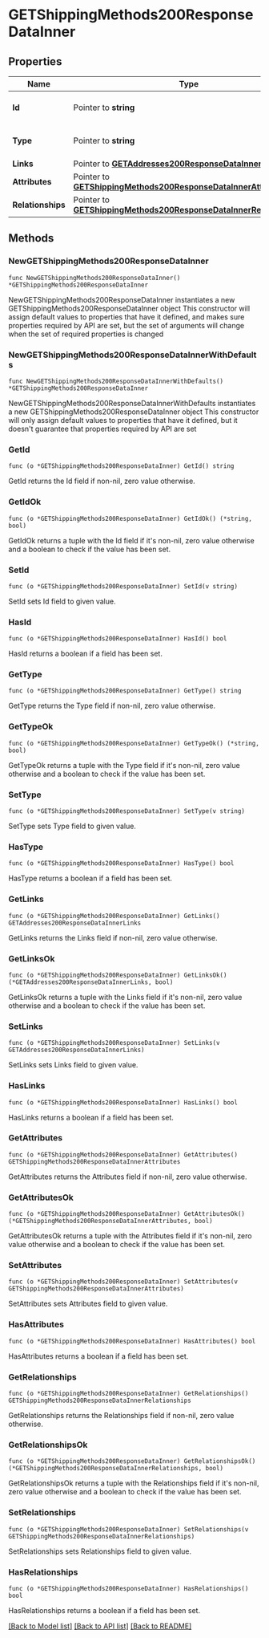 # GETShippingMethods200ResponseDataInner

## Properties

Name | Type | Description | Notes
------------ | ------------- | ------------- | -------------
**Id** | Pointer to **string** | The resource&#39;s id | [optional] 
**Type** | Pointer to **string** | The resource&#39;s type | [optional] 
**Links** | Pointer to [**GETAddresses200ResponseDataInnerLinks**](GETAddresses200ResponseDataInnerLinks.md) |  | [optional] 
**Attributes** | Pointer to [**GETShippingMethods200ResponseDataInnerAttributes**](GETShippingMethods200ResponseDataInnerAttributes.md) |  | [optional] 
**Relationships** | Pointer to [**GETShippingMethods200ResponseDataInnerRelationships**](GETShippingMethods200ResponseDataInnerRelationships.md) |  | [optional] 

## Methods

### NewGETShippingMethods200ResponseDataInner

`func NewGETShippingMethods200ResponseDataInner() *GETShippingMethods200ResponseDataInner`

NewGETShippingMethods200ResponseDataInner instantiates a new GETShippingMethods200ResponseDataInner object
This constructor will assign default values to properties that have it defined,
and makes sure properties required by API are set, but the set of arguments
will change when the set of required properties is changed

### NewGETShippingMethods200ResponseDataInnerWithDefaults

`func NewGETShippingMethods200ResponseDataInnerWithDefaults() *GETShippingMethods200ResponseDataInner`

NewGETShippingMethods200ResponseDataInnerWithDefaults instantiates a new GETShippingMethods200ResponseDataInner object
This constructor will only assign default values to properties that have it defined,
but it doesn't guarantee that properties required by API are set

### GetId

`func (o *GETShippingMethods200ResponseDataInner) GetId() string`

GetId returns the Id field if non-nil, zero value otherwise.

### GetIdOk

`func (o *GETShippingMethods200ResponseDataInner) GetIdOk() (*string, bool)`

GetIdOk returns a tuple with the Id field if it's non-nil, zero value otherwise
and a boolean to check if the value has been set.

### SetId

`func (o *GETShippingMethods200ResponseDataInner) SetId(v string)`

SetId sets Id field to given value.

### HasId

`func (o *GETShippingMethods200ResponseDataInner) HasId() bool`

HasId returns a boolean if a field has been set.

### GetType

`func (o *GETShippingMethods200ResponseDataInner) GetType() string`

GetType returns the Type field if non-nil, zero value otherwise.

### GetTypeOk

`func (o *GETShippingMethods200ResponseDataInner) GetTypeOk() (*string, bool)`

GetTypeOk returns a tuple with the Type field if it's non-nil, zero value otherwise
and a boolean to check if the value has been set.

### SetType

`func (o *GETShippingMethods200ResponseDataInner) SetType(v string)`

SetType sets Type field to given value.

### HasType

`func (o *GETShippingMethods200ResponseDataInner) HasType() bool`

HasType returns a boolean if a field has been set.

### GetLinks

`func (o *GETShippingMethods200ResponseDataInner) GetLinks() GETAddresses200ResponseDataInnerLinks`

GetLinks returns the Links field if non-nil, zero value otherwise.

### GetLinksOk

`func (o *GETShippingMethods200ResponseDataInner) GetLinksOk() (*GETAddresses200ResponseDataInnerLinks, bool)`

GetLinksOk returns a tuple with the Links field if it's non-nil, zero value otherwise
and a boolean to check if the value has been set.

### SetLinks

`func (o *GETShippingMethods200ResponseDataInner) SetLinks(v GETAddresses200ResponseDataInnerLinks)`

SetLinks sets Links field to given value.

### HasLinks

`func (o *GETShippingMethods200ResponseDataInner) HasLinks() bool`

HasLinks returns a boolean if a field has been set.

### GetAttributes

`func (o *GETShippingMethods200ResponseDataInner) GetAttributes() GETShippingMethods200ResponseDataInnerAttributes`

GetAttributes returns the Attributes field if non-nil, zero value otherwise.

### GetAttributesOk

`func (o *GETShippingMethods200ResponseDataInner) GetAttributesOk() (*GETShippingMethods200ResponseDataInnerAttributes, bool)`

GetAttributesOk returns a tuple with the Attributes field if it's non-nil, zero value otherwise
and a boolean to check if the value has been set.

### SetAttributes

`func (o *GETShippingMethods200ResponseDataInner) SetAttributes(v GETShippingMethods200ResponseDataInnerAttributes)`

SetAttributes sets Attributes field to given value.

### HasAttributes

`func (o *GETShippingMethods200ResponseDataInner) HasAttributes() bool`

HasAttributes returns a boolean if a field has been set.

### GetRelationships

`func (o *GETShippingMethods200ResponseDataInner) GetRelationships() GETShippingMethods200ResponseDataInnerRelationships`

GetRelationships returns the Relationships field if non-nil, zero value otherwise.

### GetRelationshipsOk

`func (o *GETShippingMethods200ResponseDataInner) GetRelationshipsOk() (*GETShippingMethods200ResponseDataInnerRelationships, bool)`

GetRelationshipsOk returns a tuple with the Relationships field if it's non-nil, zero value otherwise
and a boolean to check if the value has been set.

### SetRelationships

`func (o *GETShippingMethods200ResponseDataInner) SetRelationships(v GETShippingMethods200ResponseDataInnerRelationships)`

SetRelationships sets Relationships field to given value.

### HasRelationships

`func (o *GETShippingMethods200ResponseDataInner) HasRelationships() bool`

HasRelationships returns a boolean if a field has been set.


[[Back to Model list]](../README.md#documentation-for-models) [[Back to API list]](../README.md#documentation-for-api-endpoints) [[Back to README]](../README.md)


